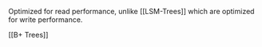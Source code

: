 Optimized for read performance, unlike [[LSM-Trees]] which are optimized for write performance.

[[B+ Trees]]
